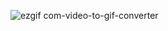 ![ezgif com-video-to-gif-converter](https://github.com/user-attachments/assets/0a44d8af-788d-4a56-b0b2-9976d5d1755b)

